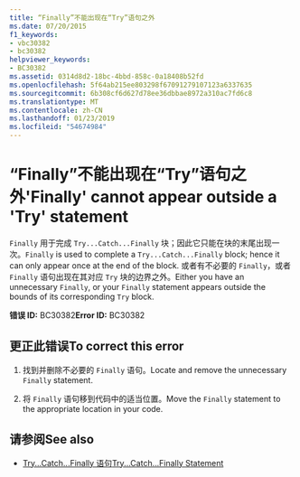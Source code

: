 ```yaml
---
title: “Finally”不能出现在“Try”语句之外
ms.date: 07/20/2015
f1_keywords:
- vbc30382
- bc30382
helpviewer_keywords:
- BC30382
ms.assetid: 0314d8d2-18bc-4bbd-858c-0a18408b52fd
ms.openlocfilehash: 5f64ab215ee803298f67091279107123a6337635
ms.sourcegitcommit: 6b308cf6d627d78ee36dbbae8972a310ac7fd6c8
ms.translationtype: MT
ms.contentlocale: zh-CN
ms.lasthandoff: 01/23/2019
ms.locfileid: "54674984"
---
```

# <a name="finally-cannot-appear-outside-a-try-statement"></a><span data-ttu-id="91f0f-102">“Finally”不能出现在“Try”语句之外</span><span class="sxs-lookup"><span data-stu-id="91f0f-102">'Finally' cannot appear outside a 'Try' statement</span></span>
<span data-ttu-id="91f0f-103">`Finally` 用于完成 `Try...Catch...Finally` 块；因此它只能在块的末尾出现一次。</span><span class="sxs-lookup"><span data-stu-id="91f0f-103">`Finally` is used to complete a `Try...Catch...Finally` block; hence it can only appear once at the end of the block.</span></span> <span data-ttu-id="91f0f-104">或者有不必要的 `Finally`，或者 `Finally` 语句出现在其对应 `Try` 块的边界之外。</span><span class="sxs-lookup"><span data-stu-id="91f0f-104">Either you have an unnecessary `Finally`, or your `Finally` statement appears outside the bounds of its corresponding `Try` block.</span></span>  
  
 <span data-ttu-id="91f0f-105">**错误 ID:** BC30382</span><span class="sxs-lookup"><span data-stu-id="91f0f-105">**Error ID:** BC30382</span></span>  
  
## <a name="to-correct-this-error"></a><span data-ttu-id="91f0f-106">更正此错误</span><span class="sxs-lookup"><span data-stu-id="91f0f-106">To correct this error</span></span>  
  
1.  <span data-ttu-id="91f0f-107">找到并删除不必要的 `Finally` 语句。</span><span class="sxs-lookup"><span data-stu-id="91f0f-107">Locate and remove the unnecessary `Finally` statement.</span></span>  
  
2.  <span data-ttu-id="91f0f-108">将 `Finally` 语句移到代码中的适当位置。</span><span class="sxs-lookup"><span data-stu-id="91f0f-108">Move the `Finally` statement to the appropriate location in your code.</span></span>  
  
## <a name="see-also"></a><span data-ttu-id="91f0f-109">请参阅</span><span class="sxs-lookup"><span data-stu-id="91f0f-109">See also</span></span>
- [<span data-ttu-id="91f0f-110">Try...Catch...Finally 语句</span><span class="sxs-lookup"><span data-stu-id="91f0f-110">Try...Catch...Finally Statement</span></span>](../../visual-basic/language-reference/statements/try-catch-finally-statement.md)

